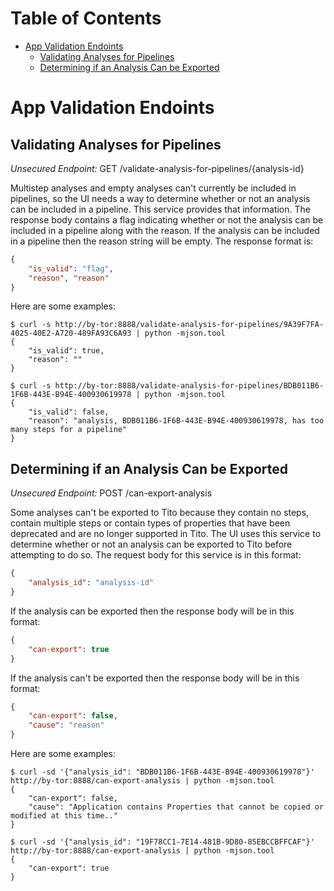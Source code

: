 # Table of Contents

* [App Validation Endoints](#app-validation-endoints)
    * [Validating Analyses for Pipelines](#validating-analyses-for-pipelines)
    * [Determining if an Analysis Can be Exported](#determining-if-an-analysis-can-be-exported)

# App Validation Endoints

## Validating Analyses for Pipelines

*Unsecured Endpoint:* GET /validate-analysis-for-pipelines/{analysis-id}

Multistep analyses and empty analyses can't currently be included in pipelines,
so the UI needs a way to determine whether or not an analysis can be included in
a pipeline. This service provides that information. The response body contains a
flag indicating whether or not the analysis can be included in a pipeline along
with the reason. If the analysis can be included in a pipeline then the reason
string will be empty. The response format is:

```json
{
    "is_valid": "flag",
    "reason", "reason"
}
```

Here are some examples:

```
$ curl -s http://by-tor:8888/validate-analysis-for-pipelines/9A39F7FA-4025-40E2-A720-489FA93C6A93 | python -mjson.tool
{
    "is_valid": true,
    "reason": ""
}
```

```
$ curl -s http://by-tor:8888/validate-analysis-for-pipelines/BDB011B6-1F6B-443E-B94E-400930619978 | python -mjson.tool
{
    "is_valid": false,
    "reason": "analysis, BDB011B6-1F6B-443E-B94E-400930619978, has too many steps for a pipeline"
}
```

## Determining if an Analysis Can be Exported

*Unsecured Endpoint:* POST /can-export-analysis

Some analyses can't be exported to Tito because they contain no steps, contain
multiple steps or contain types of properties that have been deprecated and are
no longer supported in Tito. The UI uses this service to determine whether or
not an analysis can be exported to Tito before attempting to do so. The request
body for this service is in this format:

```json
{
    "analysis_id": "analysis-id"
}
```

If the analysis can be exported then the response body will be in this format:

```json
{
    "can-export": true
}
```

If the analysis can't be exported then the response body will be in this
format:

```json
{
    "can-export": false,
    "cause": "reason"
}
```

Here are some examples:

```
$ curl -sd '{"analysis_id": "BDB011B6-1F6B-443E-B94E-400930619978"}' http://by-tor:8888/can-export-analysis | python -mjson.tool
{
    "can-export": false,
    "cause": "Application contains Properties that cannot be copied or modified at this time.."
}
```

```
$ curl -sd '{"analysis_id": "19F78CC1-7E14-481B-9D80-85EBCCBFFCAF"}' http://by-tor:8888/can-export-analysis | python -mjson.tool
{
    "can-export": true
}
```
